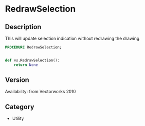 # RedrawSelection

## Description
This will update selection indication without redrawing the drawing.

```pascal
PROCEDURE RedrawSelection;
```

```python

def vs.RedrawSelection():
    return None
```

## Version
Availability: from Vectorworks 2010
## Category
* Utility

